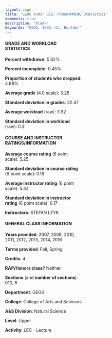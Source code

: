 ```yaml
---
layout: page
title: "GEOG 4303: GIS: PROGRAMMING Statistics"
comments: true
description: "blank"
keywords: "GEOG, 4303, CU, Boulder"
--- 
```

<head>
<script src="https://ajax.googleapis.com/ajax/libs/jquery/2.1.3/jquery.min.js"></script>
<script src="https://dl.dropboxusercontent.com/s/pc42nxpaw1ea4o9/highcharts.js?dl=0"></script>
<!-- <script src="../assets/js/highcharts.js"></script> -->
<style type="text/css">@font-face {
	font-family: "Bebas Neue";
	src: url(https://www.filehosting.org/file/details/544349/BebasNeue%20Regular.otf) format("opentype");
	}
	h1.Bebas { 
		font-family: "Bebas Neue", Verdana, Tahoma;
	}
</style>
</head>
<body>
	<div id="container" style="float: right; width: 45%; height: 88%; margin-left: 2.5%; margin-right: 2.5%;"></div>
	<script language="JavaScript">
		$(document).ready(function() {
		var chart = {type: 'column'};
		var title = {text: 'Grade Distribution'};
		var xAxis = {categories: ['A','B','C','D','F'],crosshair: true};
		var yAxis = {min: 0,title: {text: 'Percentage'}};
		var tooltip = {headerFormat: '<center><b><span style="font-size:20px">{point.key}</span></b></center>',
		               pointFormat: '<td style="padding:0"><b>{point.y:.1f}%</b></td>',
		               footerFormat: '</table>',shared: true,useHTML: true};
		var plotOptions = {column: {pointPadding: 0.0,borderWidth: 0}};  
		var credits = {enabled: false};var series= [{name: 'Percent',data: [43.79,43.14,11.76,0.65,0.65,]}];
		var json = {};
		json.chart = chart;
		json.title = title;
		json.tooltip = tooltip;
		json.xAxis = xAxis;
		json.yAxis = yAxis;  
		json.series = series;
		json.plotOptions = plotOptions;  
		json.credits = credits;
		$('#container').highcharts(json);
	});
	</script>
</body>
			   
#### GRADE AND WORKLOAD STATISTICS

**Percent withdrawn**: 5.62%

**Percent incomplete**: 0.45%

**Proportion of students who dropped**: 4.88%

**Average grade** (4.0 scale): 3.28

**Standard deviation in grades**: 22.47

**Average workload** (raw): 3.92

**Standard deviation in workload** (raw): 0.2

#### COURSE AND INSTRUCTOR RATINGS/INFORMATION

**Average course rating** (6 point scale): 5.25

**Standard deviation in course rating** (6 point scale): 0.18

**Average instructor rating** (6 point scale): 5.44

**Standard deviation in instructor rating** (6 point scale): 0.17

**Instructors**: STEFAN LEYK

#### GENERAL CLASS INFORMATION

**Years provided**: 2007, 2008, 2010, 2011, 2012, 2013, 2014, 2016

**Terms provided**: Fall, Spring

**Credits**: 4

**RAP/Honors class?** Neither

**Sections** (and **number of sections**): 010, 8

**Department**: GEOG

**College**: College of Arts and Sciences

**A&S Division**: Natural Science

**Level**: Upper

**Activity**: LEC - Lecture